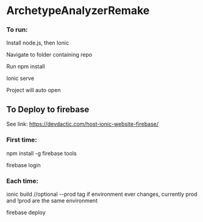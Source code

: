 # ArchetypeAnalyzerRemake
### To run:

Install node.js, then Ionic 

Navigate to folder containing repo

Run npm install

Ionic serve

Project will auto open




## To Deploy to firebase

See link: https://devdactic.com/host-ionic-website-firebase/

### First time:

npm install -g firebase tools

firebase login

### Each time:

ionic build //optional --prod tag if environment ever changes, currently prod and !prod are the same environment

firebase deploy

